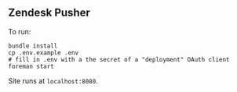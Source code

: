 ## Zendesk Pusher

To run:

```
bundle install
cp .env.example .env
# fill in .env with a the secret of a "deployment" OAuth client
foreman start
```

Site runs at `localhost:8080`.
